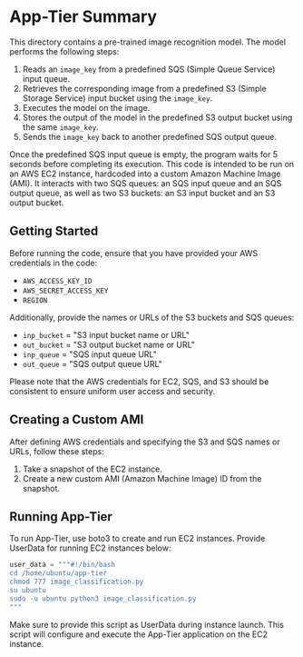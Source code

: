 # App-Tier Summary

This directory contains a pre-trained image recognition model. The model performs the following steps:

1. Reads an `image_key` from a predefined SQS (Simple Queue Service) input queue.
2. Retrieves the corresponding image from a predefined S3 (Simple Storage Service) input bucket using the `image_key`.
3. Executes the model on the image.
4. Stores the output of the model in the predefined S3 output bucket using the same `image_key`.
5. Sends the `image_key` back to another predefined SQS output queue.

Once the predefined SQS input queue is empty, the program waits for 5 seconds before completing its execution. This code is intended to be run on an AWS EC2 instance, hardcoded into a custom Amazon Machine Image (AMI). It interacts with two SQS queues: an SQS input queue and an SQS output queue, as well as two S3 buckets: an S3 input bucket and an S3 output bucket.

## Getting Started

Before running the code, ensure that you have provided your AWS credentials in the code:

- `AWS_ACCESS_KEY_ID`
- `AWS_SECRET_ACCESS_KEY`
- `REGION`

Additionally, provide the names or URLs of the S3 buckets and SQS queues:

- `inp_bucket` = "S3 input bucket name or URL"
- `out_bucket` = "S3 output bucket name or URL"
- `inp_queue` = "SQS input queue URL"
- `out_queue` = "SQS output queue URL"

Please note that the AWS credentials for EC2, SQS, and S3 should be consistent to ensure uniform user access and security.

## Creating a Custom AMI

After defining AWS credentials and specifying the S3 and SQS names or URLs, follow these steps:

1. Take a snapshot of the EC2 instance.
2. Create a new custom AMI (Amazon Machine Image) ID from the snapshot.

## Running App-Tier

To run App-Tier, use boto3 to create and run EC2 instances. Provide UserData for running EC2 instances below:

```python
user_data = """#!/bin/bash
cd /home/ubuntu/app-tier
chmod 777 image_classification.py
su ubuntu
sudo -u ubuntu python3 image_classification.py
"""
```

Make sure to provide this script as UserData during instance launch. This script will configure and execute the App-Tier application on the EC2 instance.
